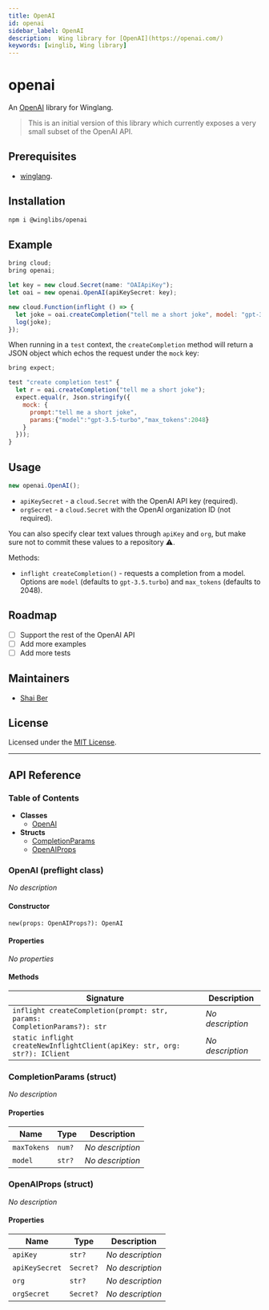 ```yaml
---
title: OpenAI
id: openai
sidebar_label: OpenAI
description:  Wing library for [OpenAI](https://openai.com/)
keywords: [winglib, Wing library]
---
```

# openai

An [OpenAI](https://openai.com) library for Winglang.

> This is an initial version of this library which currently exposes a very small subset of the
> OpenAI API.

## Prerequisites

* [winglang](https://winglang.io).

## Installation

```sh
npm i @winglibs/openai
```

## Example

```js
bring cloud;
bring openai;

let key = new cloud.Secret(name: "OAIApiKey");
let oai = new openai.OpenAI(apiKeySecret: key);

new cloud.Function(inflight () => {
  let joke = oai.createCompletion("tell me a short joke", model: "gpt-3.5-turbo", max_tokens: 2048);
  log(joke);
});
```

When running in a `test` context, the `createCompletion` method will return a JSON object which
echos the request under the `mock` key:

```js
bring expect;

test "create completion test" {
  let r = oai.createCompletion("tell me a short joke");
  expect.equal(r, Json.stringify({
    mock: {
      prompt:"tell me a short joke",
      params:{"model":"gpt-3.5-turbo","max_tokens":2048}
    }
  }));
}
```

## Usage

```js
new openai.OpenAI();
```

* `apiKeySecret` - a `cloud.Secret` with the OpenAI API key (required).
* `orgSecret` - a `cloud.Secret` with the OpenAI organization ID (not required).

You can also specify clear text values through `apiKey` and `org`, but make sure not to commit these
values to a repository :warning:.

Methods:

* `inflight createCompletion()` - requests a completion from a model. Options are `model` (defaults
  to `gpt-3.5.turbo`) and `max_tokens` (defaults to 2048).

## Roadmap

* [ ] Support the rest of the OpenAI API
* [ ] Add more examples
* [ ] Add more tests

## Maintainers

* [Shai Ber](https://github.com/shaiber)

## License

Licensed under the [MIT License](/LICENSE).

---
## API Reference

### Table of Contents

- **Classes**
  - <a href="#@winglibs/openai.OpenAI">OpenAI</a>
- **Structs**
  - <a href="#@winglibs/openai.CompletionParams">CompletionParams</a>
  - <a href="#@winglibs/openai.OpenAIProps">OpenAIProps</a>

### OpenAI (preflight class) <a class="wing-docs-anchor" id="@winglibs/openai.OpenAI"></a>

*No description*

#### Constructor

```
new(props: OpenAIProps?): OpenAI
```

#### Properties

*No properties*

#### Methods

| **Signature** | **Description** |
| --- | --- |
| <code>inflight createCompletion(prompt: str, params: CompletionParams?): str</code> | *No description* |
| <code>static inflight createNewInflightClient(apiKey: str, org: str?): IClient</code> | *No description* |

### CompletionParams (struct) <a class="wing-docs-anchor" id="@winglibs/openai.CompletionParams"></a>

*No description*

#### Properties

| **Name** | **Type** | **Description** |
| --- | --- | --- |
| <code>maxTokens</code> | <code>num?</code> | *No description* |
| <code>model</code> | <code>str?</code> | *No description* |

### OpenAIProps (struct) <a class="wing-docs-anchor" id="@winglibs/openai.OpenAIProps"></a>

*No description*

#### Properties

| **Name** | **Type** | **Description** |
| --- | --- | --- |
| <code>apiKey</code> | <code>str?</code> | *No description* |
| <code>apiKeySecret</code> | <code>Secret?</code> | *No description* |
| <code>org</code> | <code>str?</code> | *No description* |
| <code>orgSecret</code> | <code>Secret?</code> | *No description* |


